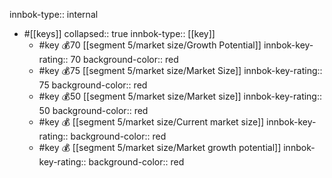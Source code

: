 innbok-type:: internal
- #[[keys]]
  collapsed:: true
  innbok-type:: [[key]]
  - #key 💰70 [[segment 5/market size/Growth Potential]]
    innbok-key-rating:: 70
    background-color:: red
  - #key 💰75 [[segment 5/market size/Market Size]]
    innbok-key-rating:: 75
    background-color:: red
  - #key 💰50 [[segment 5/market size/Market size]]
    innbok-key-rating:: 50
    background-color:: red
  - #key 💰 [[segment 5/market size/Current market size]]
    innbok-key-rating:: 
    background-color:: red
  - #key 💰 [[segment 5/market size/Market growth potential]]
    innbok-key-rating:: 
    background-color:: red



